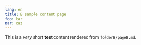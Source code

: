 ```yaml
---
lang: en
title: B sample content page
foo: bar
bar: baz
---
```

This is a *very* short **test** content rendered from `folderB/pageB.md`.
